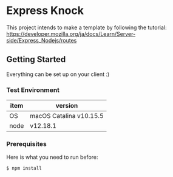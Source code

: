 # Express Knock

This project intends to make a template by following the tutorial: https://developer.mozilla.org/ja/docs/Learn/Server-side/Express_Nodejs/routes

## Getting Started

Everything can be set up on your client :)

### Test Environment

item | version
---  | ---
OS   | macOS Catalina v10.15.5
node | v12.18.1

### Prerequisites

Here is what you need to run before:

```
$ npm install
```
